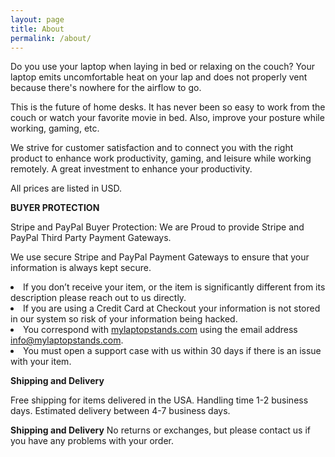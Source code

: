 ```yaml
---
layout: page
title: About
permalink: /about/
---
```


Do you use your laptop when laying in bed or relaxing on the couch? Your laptop emits uncomfortable heat on your lap and does not properly vent because there's nowhere for the airflow to go.

This is the future of home desks. It has never been so easy to work from the couch or watch your favorite movie in bed. Also, improve your posture while working, gaming, etc.

We strive for customer satisfaction and to connect you with the right product to enhance work productivity, gaming, and leisure while working remotely. A great investment to enhance your productivity.

All prices are listed in USD.


<b>BUYER PROTECTION</b>


Stripe and PayPal Buyer Protection: We are Proud to provide Stripe and PayPal Third Party Payment Gateways.

We use secure Stripe and PayPal Payment Gateways to ensure that your information is always kept secure.

<li>If you don’t receive your item, or the item is significantly different from its description please reach out to us directly.</li>

<li>If you are using a Credit Card at Checkout your information is not stored in our system so risk of your information being hacked.</li>

<li>You correspond with <a href="https://mylaptopstands.com">mylaptopstands.com</a> using the email address <a href="mailto:info@mylaptopstands.com">info@mylaptopstands.com</a>.</li>

<li>You must open a support case with us within 30 days if there is an issue with your item.</li>


<b>Shipping and Delivery</b>

Free shipping for items delivered in the USA.
Handling time 1-2 business days. Estimated delivery between 4-7 business days.


<b>Shipping and Delivery</b>
No returns or exchanges, but please contact us if you have any problems with your order.
